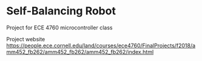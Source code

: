 # Self-Balancing Robot
Project for ECE 4760 microcontroller class

Project website
https://people.ece.cornell.edu/land/courses/ece4760/FinalProjects/f2018/amm452_fb262/amm452_fb262/amm452_fb262/index.html 